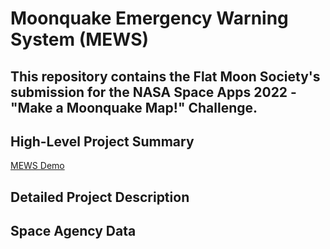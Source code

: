 # Moonquake Emergency Warning System (MEWS)
This repository contains the Flat Moon Society's submission for the NASA Space Apps 2022 - "Make a Moonquake Map!" Challenge.
---
## High-Level Project Summary

[MEWS Demo](https://calvpang.github.io/Moonquake_Blog/posts/2022-10-02-MoonGlobe/)

## Detailed Project Description

## Space Agency Data
